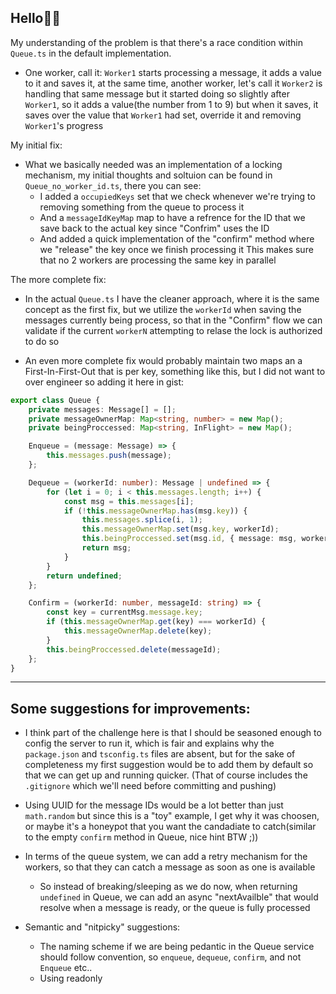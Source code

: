 ## Hello👋🏽

My understanding of the problem is that there's a race condition within `Queue.ts` in the default implementation.
- One worker, call it: `Worker1` starts processing a message, it adds a value to it and saves it, at the same time, another worker, let's call it `Worker2` is handling that same message but it started doing so slightly after `Worker1`, so it adds a value(the number from 1 to 9) but when it saves, it saves over the value that `Worker1` had set, override it and removing `Worker1`'s progress

My initial fix:
- What we basically needed was an implementation of a locking mechanism, my initial thoughts and soltuion can be found in `Queue_no_worker_id.ts`, there you can see:
    - I added a `occupiedKeys` set that we check whenever we're trying to removing something from the queue to process it
    - And a `messageIdKeyMap` map to have a refrence for the ID that we save back to the actual key since "Confrim" uses the ID 
    - And added a quick implementation of the "confirm" method where we "release" the key once we finish processing it
This makes sure that no 2 workers are processing the same key in parallel


The more complete fix:
- In the actual `Queue.ts` I have the cleaner approach, where it is the same concept as the first fix, but we utilize the `workerId` when saving the messages currently being process, so that in the "Confirm" flow we can validate if the current `workerN` attempting to relase the lock is authorized to do so

- An even more complete fix would probably maintain two maps an a First-In-First-Out that is per key, something like this, but I did not want to over engineer so adding it here in gist:
```ts
export class Queue {
    private messages: Message[] = [];
    private messageOwnerMap: Map<string, number> = new Map();
    private beingProccessed: Map<string, InFlight> = new Map();

    Enqueue = (message: Message) => {
        this.messages.push(message);
    };

    Dequeue = (workerId: number): Message | undefined => {
        for (let i = 0; i < this.messages.length; i++) {
            const msg = this.messages[i];
            if (!this.messageOwnerMap.has(msg.key)) {
                this.messages.splice(i, 1);
                this.messageOwnerMap.set(msg.key, workerId);
                this.beingProccessed.set(msg.id, { message: msg, workerId });
                return msg;
            }
        }
        return undefined;
    };

    Confirm = (workerId: number, messageId: string) => {
        const key = currentMsg.message.key;
        if (this.messageOwnerMap.get(key) === workerId) {
            this.messageOwnerMap.delete(key);
        }
        this.beingProccessed.delete(messageId);
    };
}
```

---

## Some suggestions for improvements:
- I think part of the challenge here is that I should be seasoned enough to config the server to run it, which is fair and explains why the `package.json` and `tsconfig.ts` files are absent, but for the sake of completeness my first suggestion would be to add them by default so that we can get up and running quicker. (That of course includes the `.gitignore` which we'll need before committing and pushing)

- Using UUID for the message IDs would be a lot better than just `math.random` but since this is a "toy" example, I get why it was choosen, or maybe it's a honeypot that you want the candadiate to catch(similar to the empty `confirm` method in Queue, nice hint BTW ;)) 

- In terms of the queue system, we can add a retry mechanism for the workers, so that they can catch a message as soon as one is available
    - So instead of breaking/sleeping as we do now, when returning `undefined` in Queue, we can add an async "nextAvailble" that would resolve when a message is ready, or the queue is fully processed

- Semantic and "nitpicky" suggestions:
    - The naming scheme if we are being pedantic in the Queue service should follow convention, so `enqueue`, `dequeue`, `confirm`, and not `Enqueue` etc..
    - Using readonly
